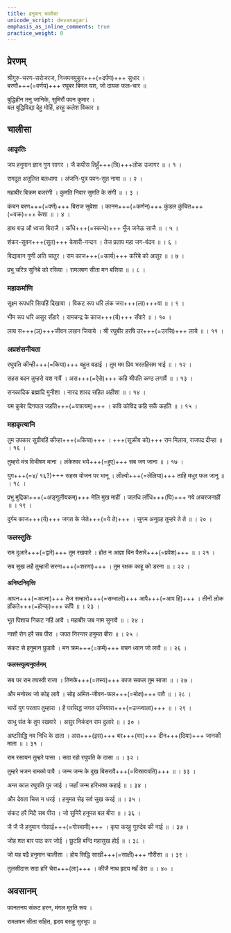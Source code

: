 ```yaml
---
title: हनुमान् चालीसा
unicode_script: devanagari
emphasis_as_inline_comments: true
practice_weight: 0
---
```


## प्रेरणम्

श्रीगुरु-चरण-सरोजरज, निजमनमुकुर+++(=दर्पण)+++ सुधार ।  
बरणौ+++(=वर्णय)+++ रघुबर बिमल यश, जो दायक फल-चार ॥

बुद्धिहीन तनु जानिके, सुमिरौं पवन कुमार ।  
बल बुद्धिविद्या देहु मोहिं, हरहु कलेश विकार ॥

## चालीसा

### आकृतिः

जय हनुमान ज्ञान गुण सागर । जै कपीस तिहुँ+++(त्रि)+++लोक उजागर ॥  । १ ।

रामदूत अतुलित बलधामा । अंजनि-पुत्र पवन-सुत नामा ॥    । २ ।

महाबीर बिक्रम बजरंगी । कुमति निवार सुमति के संगी ॥    । ३ ।

कंचन बरण+++(=वर्ण)+++ बिराज सुबेशा । कानन+++(=कर्णन)+++ कुंडल कुंचित+++(=वक्र)+++ केशा ॥    । ४ ।

हाथ बज्र औ ध्वजा बिराजै । काँधे+++(=स्कन्धे)+++ मूँज जनेऊ साजै ॥   । ५ ।

शंकर-सुवन+++(सुत)+++ केशरी-नन्दन । तेज प्रताप महा जग-वंदन ॥   । ६ ।

विद्यावान गुणी अति चातुर । राम काज+++(=कार्य)+++ करिबे को आतुर ॥    । ७ ।

प्रभु चरित्र सुनिबे को रसिया । रामलषण सीता मन बसिया ॥   । ८ ।

### महाकर्माणि

सूक्ष्म रूपधरि सियहिं दिखावा । विकट रूप धरि लंक जरा+++(ला)+++वा ॥   । ९ ।

भीम रूप धरि असुर सँहारे । रामचन्द्र के काज+++(र्य)+++ सँवारे ॥   । १० ।

लाय स+++(ञ्)+++जीवन लखन जियाये । श्री रघुबीर हरषि उर+++(=उरसि)+++ लाये ॥   । ११ ।

### अप्रशंसनीयता

रघुपति कीन्ही+++(=किया)+++ बहुत बडाई । तुम मम प्रिय भरतहिसम भाई ॥   । १२ ।

सहस बदन तुम्हरो यश गावैं । अस+++(=ऐसे)+++ कहि श्रीपति कण्ठ लगावैं ॥   । १३ ।

सनकादिक ब्रह्मादि मुनीशा । नारद शारद सहित अहीशा ॥   । १४ ।

यम कुबेर दिगपाल जहाँते+++(=यत्रत्यम्)+++ । कवि कोविद कहि सकैं कहाँते ॥   । १५ ।

### महाकृत्यानि

तुम उपकार सुग्रीवहिं कीन्हा+++(=किया)+++ । +++(सूक्रीव को)+++ राम मिलाय, राजपद दीन्हा ॥   । १६ ।

तुम्हरो मंत्र विभीषण माना । लंकेश्वर भये+++(=हुए)+++ सब जग जाना ॥   । १७ ।

युग+++(=४/ १६?)+++ सहस्र योजन पर भानू । लील्यो+++(=लेलिया)+++ ताहि मधुर फल जानू ॥   । १८ ।

प्रभु मुद्रिका+++(=अङ्गुलीयकम्)+++ मेलि मुख माहीं । जलधि लाँधि+++(घि)+++ गये अचरजनाहीं ॥   । १९ ।

दुर्गम काज+++(र्य)+++ जगत के जेते+++(=ये ते)+++ । सुगम अनुग्रह तुम्हरे ते ते ॥   । २० ।

### फलस्तुतिः

राम दुआरे+++(=द्वारे)+++ तुम रखवारे । होत न आज्ञा बिन पैसारे+++(=प्रवेश)+++ ॥   । २१ ।

सब सुख लहै तुम्हारी सरना+++(=शरणा)+++ । तुम रक्षक काहू को डरना ॥   । २२ ।

#### अनिष्टनिवृत्तिः
आपन+++(=अपना)+++ तेज सम्हारो+++(=सम्भालो)+++ आपै+++(=आप हि)+++ । तीनों लोक हाँकते+++(=होन्क्)+++ काँपै ॥   । २३ ।

भूत पिशाच निकट नहिं आवै । महाबीर जब नाम सुनावै ॥   । २४ ।

नाशौ रोग हरै सब पीरा । जपत निरन्तर हनुमत बीरा ॥  । २५ ।

संकट से हनुमान छुडावै । मन क्रम+++(=कर्म)+++ बचन ध्यान जो लावै ॥   । २६ ।

#### फलस्त्युत्यनुवर्तनम्
सब पर राम तपस्वी राजा । तिनके+++(=तस्य)+++ काज सकल तुम साजा ॥   । २७ ।

और मनोरथ जो कोइ लावै । सोइ अमित-जीवन-फल+++(=मोक्ष)+++ पावै ॥ । २८ ।

चारों युग परताप तुम्हारा । है परसिद्ध जगत उजियारा+++(=उज्ज्वाला)+++ ॥   । २९ ।

साधु संत के तुम रखवारे । असुर निकंदन राम दुलारे ॥   । ३० ।

अष्टसिद्धि नव निधि के दाता । अस+++(इस)+++ बर+++(वर)+++ दीन+++(दिया)+++ जानकी माता ॥   । ३१ ।

राम रसायन तुम्हरे पासा । सदा रहो रघुपति के दासा ॥   । ३२ ।

तुम्हरे भजन रामको पावै । जन्म जन्म के दुख बिसरावै+++(=विस्रावयति)+++ ॥   । ३३ ।

अन्त काल रघुपति पुर जाई । जहाँ जन्म हरिभक्त कहाई ॥   । ३४ ।

और देवता चित्त न धरई । हनुमत सेइ सर्व सुख करई ॥   । ३५ ।

संकट हरै मिटै सब पीरा । जो सुमिरै हनुमत बल बीरा ॥   । ३६ ।

जै जै जै हनुमान गोसाई+++(=गोस्वामी)+++ । कृपा करहु गुरुदेव की नाई ॥   । ३७ ।

जोह शत बार पाठ कर जोई । छुटहि बन्दि महासुख होई ॥   । ३८ ।

जो यह पढै हनुमान चालीसा । होय सिद्धि साखी+++(=साक्षी)+++ गौरीसा ॥   । ३९ ।

तुलसीदास सदा हरि चेरा+++(ला)+++ । कीजै नाथ हृदय महँ डेरा ॥     । ४० ।

## अवसानम्

पवनतनय संकट हरन, मंगल मूरति रूप ।

रामलषन सीता सहित, हृदय बसहु सुरभूप ॥